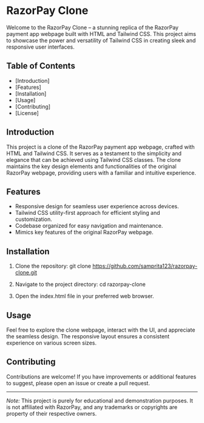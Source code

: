 # RazorPay Clone

Welcome to the RazorPay Clone – a stunning replica of the RazorPay payment app webpage built with HTML and Tailwind CSS. This project aims to showcase the power and versatility of Tailwind CSS in creating sleek and responsive user interfaces.

## Table of Contents

- [Introduction]
- [Features]
- [Installation]
- [Usage]
- [Contributing]
- [License]

## Introduction

This project is a clone of the RazorPay payment app webpage, crafted with HTML and Tailwind CSS. It serves as a testament to the simplicity and elegance that can be achieved using Tailwind CSS classes. The clone maintains the key design elements and functionalities of the original RazorPay webpage, providing users with a familiar and intuitive experience.

## Features

- Responsive design for seamless user experience across devices.
- Tailwind CSS utility-first approach for efficient styling and customization.
- Codebase organized for easy navigation and maintenance.
- Mimics key features of the original RazorPay webpage.

## Installation

1. Clone the repository:
   git clone https://github.com/samprita123/razorpay-clone.git
   
2. Navigate to the project directory:
   cd razorpay-clone
   
3. Open the index.html file in your preferred web browser.

## Usage

Feel free to explore the clone webpage, interact with the UI, and appreciate the seamless design. The responsive layout ensures a consistent experience on various screen sizes.

## Contributing

Contributions are welcome! If you have improvements or additional features to suggest, please open an issue or create a pull request. 

---

*Note:* This project is purely for educational and demonstration purposes. It is not affiliated with RazorPay, and any trademarks or copyrights are property of their respective owners.
